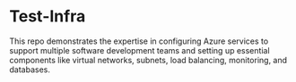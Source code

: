 # Test-Infra
This repo demonstrates the expertise in configuring Azure services to support multiple software development teams and setting up essential components like virtual networks, subnets, load balancing, monitoring, and databases.
